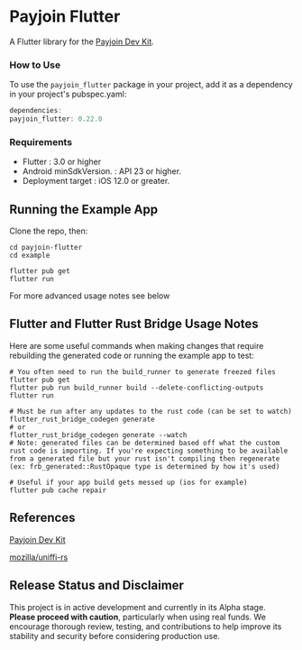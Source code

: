 # Payjoin Flutter

A Flutter library for the [Payjoin Dev Kit](https://payjoindevkit.org/).

### How to Use

To use the `payjoin_flutter` package in your project, add it as a dependency in your project's pubspec.yaml:

```dart
dependencies:
payjoin_flutter: 0.22.0
```
### Requirements

- Flutter : 3.0 or higher
- Android minSdkVersion. : API 23 or higher.
- Deployment target : iOS 12.0 or greater.


## Running the Example App
Clone the repo, then:

```shell
cd payjoin-flutter
cd example

flutter pub get
flutter run
```

For more advanced usage notes see below

## Flutter and Flutter Rust Bridge Usage Notes
Here are some useful commands when making changes that require rebuilding the generated code or running the example app to test:

```shell
# You often need to run the build_runner to generate freezed files
flutter pub get
flutter pub run build_runner build --delete-conflicting-outputs
flutter run

# Must be run after any updates to the rust code (can be set to watch)
flutter_rust_bridge_codegen generate
# or
flutter_rust_bridge_codegen generate --watch
# Note: generated files can be determined based off what the custom rust code is importing. If you're expecting something to be available from a generated file but your rust isn't compiling then regenerate (ex: frb_generated::RustOpaque type is determined by how it's used)

# Useful if your app build gets messed up (ios for example)
flutter pub cache repair
```

## References

[Payjoin Dev Kit](https://payjoindevkit.org/)

[mozilla/uniffi-rs](https://github.com/mozilla/uniffi-rs)

## Release Status and Disclaimer

This project is in active development and currently in its Alpha stage. **Please proceed with caution**, particularly when using real funds.
We encourage thorough review, testing, and contributions to help improve its stability and security before considering production use.
